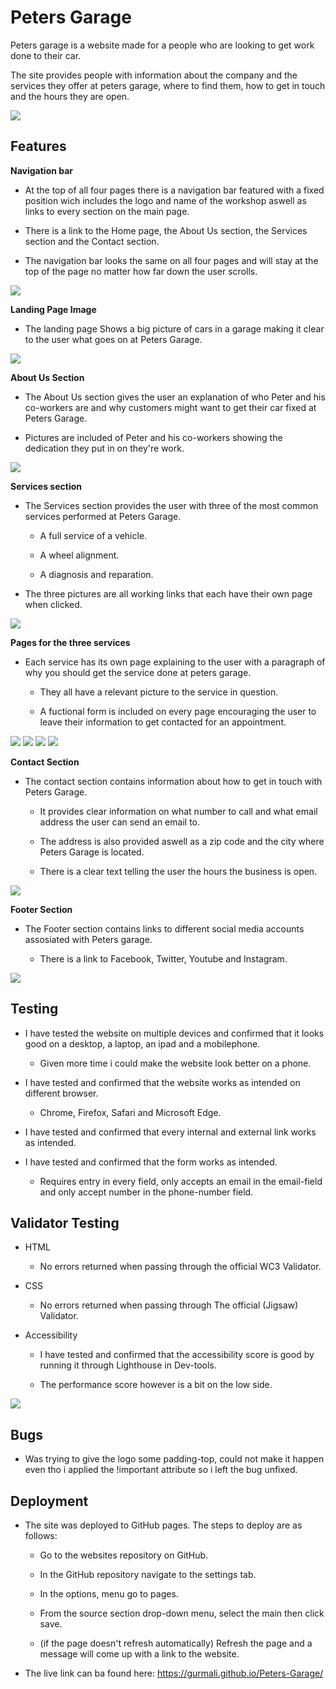 # Peters Garage 

Peters garage is a website made for a people who are looking to get work done to their car.

The site provides people with information about the company and the services they offer at peters garage, where to find them, how to get in touch and the hours they are open.

<img src="assets/images/peters-garage-mockup.png">

## Features

__Navigation bar__

- At the top of all four pages there is a navigation bar featured with a fixed position wich includes the logo and name of the workshop aswell as links to every section on the main page.

- There is a link to the Home page, the About Us section, the Services section and the Contact section.

- The navigation bar looks the same on all four pages and will stay at the top of the page no matter how far down the user scrolls.

<img src="assets/images/navigation.jpg">

__Landing Page Image__

- The landing page Shows a big picture of cars in a garage making it clear to the user what goes on at Peters Garage.

<img src="assets/images/header-img.jpg">

__About Us Section__

- The About Us section gives the user an explanation of who Peter and his co-workers are and why customers might want to get their car fixed at Peters Garage.

- Pictures are included of Peter and his co-workers showing the dedication they put in on they're work.

<img src="assets/images/about-us-section.jpg">

__Services section__

- The Services section provides the user with three of the most common services performed at Peters Garage.

  - A full service of a vehicle.

  - A wheel alignment.

  - A diagnosis and reparation.

- The three pictures are all working links that each have their own page when clicked.

<img src="assets/images/services-section.jpg">

__Pages for the three services__

- Each service has its own page explaining to the user with a paragraph of why you should get the service done at peters garage.

  - They all have a relevant picture to the service in question.

  - A fuctional form is included on every page encouraging the user to leave their information to get contacted for an appointment.

<img src="assets/images/full-service.jpg">

<img src="assets/images/wheel-alignment.jpg">

<img src="assets/images/diag-rep.jpg">

<img src="assets/images/form.jpg">

__Contact Section__

- The contact section contains information about how to get in touch with Peters Garage.

  - It provides clear information on what number to call and what email address the user can send an email to.

  - The address is also provided aswell as a zip code and the city where Peters Garage is located.

  - There is a clear text telling the user the hours the business is open.

<img src="assets/images/contact-section.jpg">

__Footer Section__

- The Footer section contains links to different social media accounts assosiated with Peters garage.

  - There is a link to Facebook, Twitter, Youtube and Instagram.

<img src="assets/images/footer-section.jpg">

 ## Testing

  - I have tested the website on multiple devices and confirmed that it looks good on a desktop, a laptop, an ipad and a mobilephone.

    - Given more time i could make the website look better on a phone.

  - I have tested and confirmed that the website works as intended on different browser.

    - Chrome, Firefox, Safari and Microsoft Edge. 

  - I have tested and confirmed that every internal and external link works as intended.

  - I have tested and confirmed that the form works as intended.

    - Requires entry in every field, only accepts an email in the email-field and only accept number in the phone-number field.

## Validator Testing 

- HTML 
  
   - No errors returned when passing through the official WC3 Validator.

- CSS

   - No errors returned when passing through The official (Jigsaw) Validator.

- Accessibility

  - I have tested and confirmed that the accessibility score is good by running it through Lighthouse in Dev-tools.

  - The performance score however is a bit on the low side.

<img src="assets/images/lighthouse.jpg">

## Bugs 

- Was trying to give the logo some padding-top, could not make it happen even tho i applied the !important attribute so i left the bug unfixed.

## Deployment 

- The site was deployed to GitHub pages. The steps to deploy are as follows:

  - Go to the websites repository on GitHub.

  - In the GitHub repository navigate to the settings tab.

  - In the options, menu go to pages.

  - From the source section drop-down menu, select the main then click save.

  - (if the page doesn't refresh automatically) Refresh the page and a message will come up with a link to the website.

- The live link can ba found here: https://gurmali.github.io/Peters-Garage/

